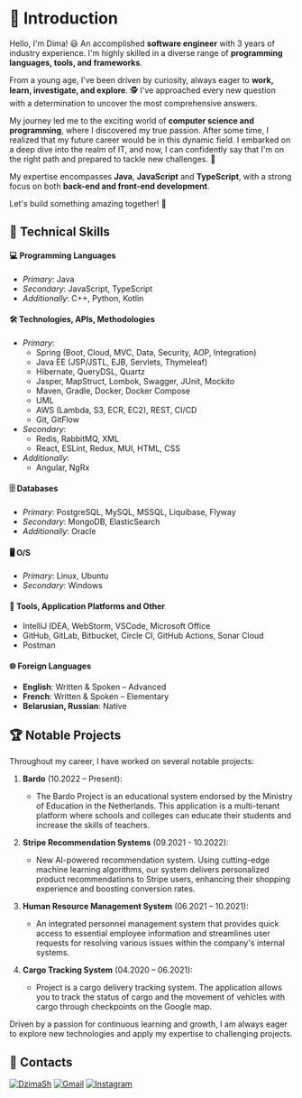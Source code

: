 # 👋 Introduction

Hello, I'm Dima! 😃 An accomplished **software engineer** with 3 years of industry experience. I'm highly skilled in a diverse range of **programming languages, tools, and frameworks**.

From a young age, I've been driven by curiosity, always eager to **work, learn, investigate, and explore**. 🕵️ I've approached every new question with a determination to uncover the most comprehensive answers.

My journey led me to the exciting world of **computer science and programming**, where I discovered my true passion. After some time, I realized that my future career would be in this dynamic field. I embarked on a deep dive into the realm of IT, and now, I can confidently say that I'm on the right path and prepared to tackle new challenges. 💪

My expertise encompasses **Java**, **JavaScript** and **TypeScript**, with a strong focus on both **back-end and front-end development**.

Let's build something amazing together! 🌟


## 🚀 Technical Skills

#### 💻 Programming Languages
- *Primary*: Java
- *Secondary*: JavaScript, TypeScript
- *Additionally*: C++, Python, Kotlin

#### 🛠️ Technologies, APIs, Methodologies
- *Primary*: 
  - Spring (Boot, Cloud, MVC, Data, Security, AOP, Integration)
  - Java EE (JSP/JSTL, EJB, Servlets, Thymeleaf)
  - Hibernate, QueryDSL, Quartz
  - Jasper, MapStruct, Lombok, Swagger, JUnit, Mockito
  - Maven, Gradle, Docker, Docker Compose
  - UML
  - AWS (Lambda, S3, ECR, EC2), REST, CI/CD
  - Git, GitFlow
- *Secondary*:
  - Redis, RabbitMQ, XML
  - React, ESLint, Redux, MUI, HTML, CSS
- *Additionally*:
  - Angular, NgRx

#### 🗄️ Databases
- *Primary*: PostgreSQL, MySQL, MSSQL, Liquibase, Flyway
- *Secondary*: MongoDB, ElasticSearch
- *Additionally*: Oracle

#### 🖥️ O/S
- *Primary*: Linux, Ubuntu
- *Secondary*: Windows

#### 🧰 Tools, Application Platforms and Other
- IntelliJ IDEA, WebStorm, VSCode, Microsoft Office
- GitHub, GitLab, Bitbucket, Circle CI, GitHub Actions, Sonar Cloud
- Postman

#### 🌐 Foreign Languages
- **English**: Written & Spoken – Advanced
- **French**: Written & Spoken – Elementary
- **Belarusian, Russian**: Native


## 🏆 Notable Projects

Throughout my career, I have worked on several notable projects:

1. **Bardo** (10.2022 – Present): 
   - The Bardo Project is an educational system endorsed by the Ministry of Education in the Netherlands. This application is a multi-tenant platform where schools and colleges can educate their students and increase the skills of teachers.

2. **Stripe Recommendation Systems** (09.2021 - 10.2022): 
   - New AI-powered recommendation system. Using cutting-edge machine learning algorithms, our system delivers personalized product recommendations to Stripe users, enhancing their shopping experience and boosting conversion rates.

3. **Human Resource Management System** (06.2021 – 10.2021): 
   - An integrated personnel management system that provides quick access to essential employee information and streamlines user requests for resolving various issues within the company's internal systems.

4. **Cargo Tracking System** (04.2020 – 06.2021): 
   - Project is a cargo delivery tracking system. The application allows you to track the status of cargo and the movement of vehicles with cargo through checkpoints on the Google map.

Driven by a passion for continuous learning and growth, I am always eager to explore new technologies and apply my expertise to challenging projects.


## 📱 Contacts

[![DzimaSh](https://img.shields.io/badge/Telegram-2CA5E0?style=for-the-badge&logo=telegram&logoColor=white)](https://t.me/Dzima_Sh) [![Gmail](https://img.shields.io/badge/Gmail-D14836?style=for-the-badge&logo=gmail&logoColor=white)](mailto:dzmitry.shushkevich@gmail.com) [![Instagram](https://img.shields.io/badge/Instagram-E4405F?style=for-the-badge&logo=instagram&logoColor=white)](https://www.instagram.com/dimaster_19/)
